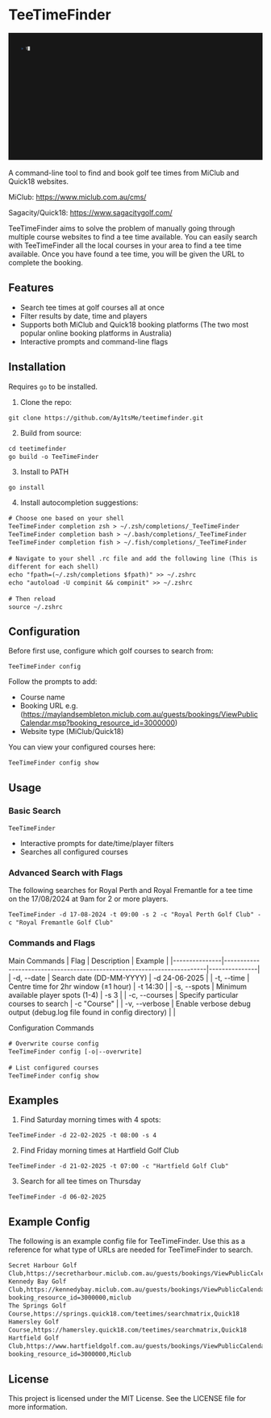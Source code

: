 # TeeTimeFinder

![Demo](demo.gif)

A command-line tool to find and book golf tee times from MiClub and Quick18 websites.

MiClub: https://www.miclub.com.au/cms/

Sagacity/Quick18: https://www.sagacitygolf.com/

TeeTimeFinder aims to solve the problem of manually going through multiple course websites to find a tee time available. You can easily search with TeeTimeFinder all the local courses in your area to find a tee time available. Once you have found a tee time, you will be given the URL to complete the booking.

## Features
- Search tee times at golf courses all at once
- Filter results by date, time and players
- Supports both MiClub and Quick18 booking platforms (The two most popular online booking platforms in Australia)
- Interactive prompts and command-line flags 

## Installation
Requires `go` to be installed.

1. Clone the repo:

``` shell
git clone https://github.com/Ay1tsMe/teetimefinder.git
```

2. Build from source:

``` shell
cd teetimefinder
go build -o TeeTimeFinder
```

3. Install to PATH

``` shell
go install
```

4. Install autocompletion suggestions:

``` shell
# Choose one based on your shell
TeeTimeFinder completion zsh > ~/.zsh/completions/_TeeTimeFinder
TeeTimeFinder completion bash > ~/.bash/completions/_TeeTimeFinder
TeeTimeFinder completion fish > ~/.fish/completions/_TeeTimeFinder

# Navigate to your shell .rc file and add the following line (This is different for each shell)
echo "fpath=(~/.zsh/completions $fpath)" >> ~/.zshrc
echo "autoload -U compinit && compinit" >> ~/.zshrc

# Then reload
source ~/.zshrc
```

## Configuration
Before first use, configure which golf courses to search from:

``` shell
TeeTimeFinder config
```
Follow the prompts to add:
- Course name
- Booking URL e.g. (https://maylandsembleton.miclub.com.au/guests/bookings/ViewPublicCalendar.msp?booking_resource_id=3000000) 
- Website type (MiClub/Quick18)

You can view your configured courses here:

``` shell
TeeTimeFinder config show
```

## Usage

### Basic Search

``` shell
TeeTimeFinder
```
- Interactive prompts for date/time/player filters
- Searches all configured courses

### Advanced Search with Flags

The following searches for Royal Perth and Royal Fremantle for a tee time on the 17/08/2024 at 9am for 2 or more players.

``` shell
TeeTimeFinder -d 17-08-2024 -t 09:00 -s 2 -c "Royal Perth Golf Club" -c "Royal Fremantle Golf Club"
```

### Commands and Flags
Main Commands
| Flag          | Description                                                            | Example       |
|---------------|------------------------------------------------------------------------|---------------|
| -d, --date    | Search date (DD-MM-YYYY)                                               | -d 24-06-2025 |
| -t, --time    | Centre time for 2hr window (±1 hour)                                   | -t 14:30      |
| -s, --spots   | Minimum available player spots (1-4)                                   | -s 3          |
| -c, --courses | Specify particular courses to search                                   | -c "Course"   |
| -v, --verbose | Enable verbose debug output (debug.log file found in config directory) |               |

Configuration Commands

``` shell
# Overwrite course config
TeeTimeFinder config [-o|--overwrite]

# List configured courses
TeeTimeFinder config show
```

## Examples
1. Find Saturday morning times with 4 spots:

``` shell
TeeTimeFinder -d 22-02-2025 -t 08:00 -s 4
```

2. Find Friday morning times at Hartfield Golf Club

``` shell
TeeTimeFinder -d 21-02-2025 -t 07:00 -c "Hartfield Golf Club"
```

3. Search for all tee times on Thursday

``` shell
TeeTimeFinder -d 06-02-2025
```

## Example Config
The following is an example config file for TeeTimeFinder. Use this as a reference for what type of URLs are needed for TeeTimeFinder to search.

``` shell
Secret Harbour Golf Club,https://secretharbour.miclub.com.au/guests/bookings/ViewPublicCalendar.msp,miclub
Kennedy Bay Golf Club,https://kennedybay.miclub.com.au/guests/bookings/ViewPublicCalendar.msp?booking_resource_id=3000000,miclub
The Springs Golf Course,https://springs.quick18.com/teetimes/searchmatrix,Quick18
Hamersley Golf Course,https://hamersley.quick18.com/teetimes/searchmatrix,Quick18
Hartfield Golf Club,https://www.hartfieldgolf.com.au/guests/bookings/ViewPublicCalendar.msp?booking_resource_id=3000000,Miclub
```

## License
This project is licensed under the MIT License. See the LICENSE file for more information.
